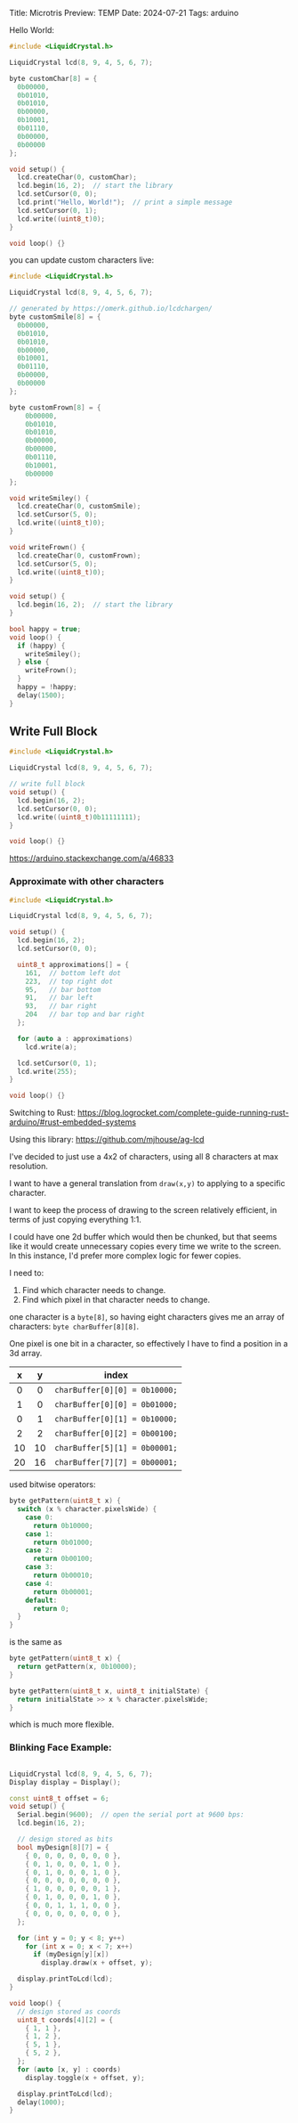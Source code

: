 Title: Microtris
Preview: TEMP
Date: 2024-07-21
Tags: arduino

Hello World:

```cpp
#include <LiquidCrystal.h>

LiquidCrystal lcd(8, 9, 4, 5, 6, 7);

byte customChar[8] = {
  0b00000,
  0b01010,
  0b01010,
  0b00000,
  0b10001,
  0b01110,
  0b00000,
  0b00000
};

void setup() {
  lcd.createChar(0, customChar);
  lcd.begin(16, 2);  // start the library
  lcd.setCursor(0, 0);
  lcd.print("Hello, World!");  // print a simple message
  lcd.setCursor(0, 1);
  lcd.write((uint8_t)0);
}

void loop() {}
```

you can update custom characters live:

```cpp
#include <LiquidCrystal.h>

LiquidCrystal lcd(8, 9, 4, 5, 6, 7);

// generated by https://omerk.github.io/lcdchargen/
byte customSmile[8] = {
  0b00000,
  0b01010,
  0b01010,
  0b00000,
  0b10001,
  0b01110,
  0b00000,
  0b00000
};

byte customFrown[8] = {
	0b00000,
	0b01010,
	0b01010,
	0b00000,
	0b00000,
	0b01110,
	0b10001,
	0b00000
};

void writeSmiley() {
  lcd.createChar(0, customSmile);
  lcd.setCursor(5, 0);
  lcd.write((uint8_t)0);
}

void writeFrown() {
  lcd.createChar(0, customFrown);
  lcd.setCursor(5, 0);
  lcd.write((uint8_t)0);
}

void setup() {
  lcd.begin(16, 2);  // start the library
}

bool happy = true;
void loop() {
  if (happy) {
    writeSmiley();
  } else {
    writeFrown();
  }
  happy = !happy;
  delay(1500);
}

```

## Write Full Block

```cpp
#include <LiquidCrystal.h>

LiquidCrystal lcd(8, 9, 4, 5, 6, 7);

// write full block
void setup() {
  lcd.begin(16, 2);
  lcd.setCursor(0, 0);
  lcd.write((uint8_t)0b11111111);
}

void loop() {}

```

https://arduino.stackexchange.com/a/46833

### Approximate with other characters

```cpp
#include <LiquidCrystal.h>

LiquidCrystal lcd(8, 9, 4, 5, 6, 7);

void setup() {
  lcd.begin(16, 2);
  lcd.setCursor(0, 0);

  uint8_t approximations[] = {
    161,  // bottom left dot
    223,  // top right dot
    95,   // bar bottom
    91,   // bar left
    93,   // bar right
    204   // bar top and bar right
  };

  for (auto a : approximations)
    lcd.write(a);

  lcd.setCursor(0, 1);
  lcd.write(255);
}

void loop() {}
```


Switching to Rust: https://blog.logrocket.com/complete-guide-running-rust-arduino/#rust-embedded-systems

Using this library: https://github.com/mjhouse/ag-lcd

I've decided to just use a 4x2 of characters, using all 8 characters at max resolution.

I want to have a general translation from `draw(x,y)` to applying to a specific character.

I want to keep the process of drawing to the screen relatively efficient, in terms of just copying everything 1:1.

I could have one 2d buffer which would then be chunked, but that seems like it would create unnecessary copies every time we write to the screen.
In this instance, I'd prefer more complex logic for fewer copies.

I need to:
1. Find which character needs to change.
2. Find which pixel in that character needs to change.

one character is a `byte[8]`, so having eight characters gives me an array of characters: `byte charBuffer[8][8]`.

One pixel is one bit in a character, so effectively I have to find a position in a 3d array.

| **x** | **y** | **index**                   |
|:-----:|:-----:|-----------------------------|
|   0   |   0   | `charBuffer[0][0] = 0b10000;` |
|   1   |   0   | `charBuffer[0][0] = 0b01000;` |
|   0   |   1   | `charBuffer[0][1] = 0b10000;` |
|   2   |   2   | `charBuffer[0][2] = 0b00100;` |
|   10  |   10  | `charBuffer[5][1] = 0b00001;` |
|   20  |   16  | `charBuffer[7][7] = 0b00001;` |

used bitwise operators:

```cpp
byte getPattern(uint8_t x) {
  switch (x % character.pixelsWide) {
	case 0:
	  return 0b10000;
	case 1:
	  return 0b01000;
	case 2:
	  return 0b00100;
	case 3:
	  return 0b00010;
	case 4:
	  return 0b00001;
	default:
	  return 0;
  }
}
```

is the same as

```cpp
byte getPattern(uint8_t x) {
  return getPattern(x, 0b10000);
}

byte getPattern(uint8_t x, uint8_t initialState) {
  return initialState >> x % character.pixelsWide;
}
```

which is much more flexible.

### Blinking Face Example:

```cpp

LiquidCrystal lcd(8, 9, 4, 5, 6, 7);
Display display = Display();

const uint8_t offset = 6;
void setup() {
  Serial.begin(9600);  // open the serial port at 9600 bps:
  lcd.begin(16, 2);

  // design stored as bits
  bool myDesign[8][7] = {
    { 0, 0, 0, 0, 0, 0, 0 },
    { 0, 1, 0, 0, 0, 1, 0 },
    { 0, 1, 0, 0, 0, 1, 0 },
    { 0, 0, 0, 0, 0, 0, 0 },
    { 1, 0, 0, 0, 0, 0, 1 },
    { 0, 1, 0, 0, 0, 1, 0 },
    { 0, 0, 1, 1, 1, 0, 0 },
    { 0, 0, 0, 0, 0, 0, 0 },
  };

  for (int y = 0; y < 8; y++)
    for (int x = 0; x < 7; x++)
      if (myDesign[y][x])
        display.draw(x + offset, y);

  display.printToLcd(lcd);
}

void loop() {
  // design stored as coords
  uint8_t coords[4][2] = {
    { 1, 1 },
    { 1, 2 },
    { 5, 1 },
    { 5, 2 },
  };
  for (auto [x, y] : coords)
    display.toggle(x + offset, y);

  display.printToLcd(lcd);
  delay(1000);
}
```
